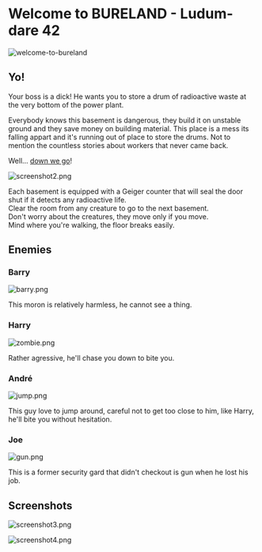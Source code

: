# Welcome to BURELAND - Ludum-dare 42

![welcome-to-bureland](https://eptwalabha.com/ld42/screenshot/screen1.png)

## Yo!

Your boss is a dick! He wants you to store a drum of radioactive waste at the very bottom of the power plant.

Everybody knows this basement is dangerous, they build it on unstable ground and they save money on building material.
This place is a mess its falling appart and it's running out of place to store the drums.
Not to mention the countless stories about workers that never came back.

Well… [down we go](https://eptwalabha.com/ld42/)!

![screenshot2.png](https://eptwalabha.com/ld42/screenshot/screen2.png)

Each basement is equipped with a Geiger counter that will seal the door shut if it detects any radioactive life.  
Clear the room from any creature to go to the next basement.  
Don't worry about the creatures, they move only if you move.  
Mind where you're walking, the floor breaks easily.

## Enemies

### Barry

![barry.png](https://eptwalabha.com/ld42/screenshot/barry.png)

This moron is relatively harmless, he cannot see a thing.

### Harry

![zombie.png](https://eptwalabha.com/ld42/screenshot/zombie.png)

Rather agressive, he'll chase you down to bite you.

### André

![jump.png](https://eptwalabha.com/ld42/screenshot/jump.png)

This guy love to jump around, careful not to get too close to him, like Harry, he'll bite you without hesitation.

### Joe

![gun.png](https://eptwalabha.com/ld42/screenshot/gun.png)

This is a former security gard that didn't checkout is gun when he lost his job.

## Screenshots

![screenshot3.png](https://eptwalabha.com/ld42/screenshot/screen3.png)

![screenshot4.png](https://eptwalabha.com/ld42/screenshot/screen4.png)
